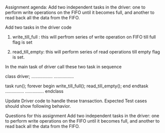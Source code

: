 Assignment agenda: Add two independent tasks in the driver: one to perform write operations on the FIFO until it becomes full, and another to read back all the data from the FIFO.

Add two tasks in the driver code

1) write_till_full : this will perfrom series of write operation on FIFO till full flag is set

2) read_till_empty: this will perform series of read operations till empty flag is set.

In the main task of driver call these two task in sequence

class driver;
.................
................
 
 task run();
    forever
    begin
    write_till_full();
    read_till_empty();
    end
  endtask
...............
...............
endclass


Update Driver code to handle these transaction. Expected Test cases should show following behavior.




Questions for this assignment
Add two independent tasks in the driver: one to perform write operations on the FIFO until it becomes full, and another to read back all the data from the FIFO.
